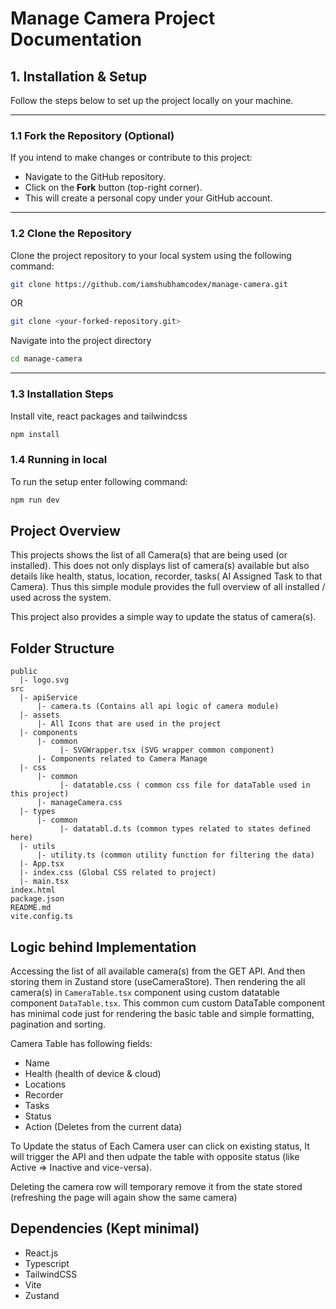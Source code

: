 # Manage Camera Project Documentation

## 1. Installation & Setup

Follow the steps below to set up the project locally on your machine.

---

### 1.1 Fork the Repository (Optional)

If you intend to make changes or contribute to this project:

- Navigate to the GitHub repository.
- Click on the **Fork** button (top-right corner).
- This will create a personal copy under your GitHub account.

---

### 1.2 Clone the Repository

Clone the project repository to your local system using the following command:

```bash
git clone https://github.com/iamshubhamcodex/manage-camera.git
```

OR

```bash
git clone <your-forked-repository.git>
```

Navigate into the project directory

```bash
cd manage-camera
```

---

### 1.3 Installation Steps

Install vite, react packages and tailwindcss

```bash
npm install
```

### 1.4 Running in local

To run the setup enter following command:

```bash
npm run dev
```

## Project Overview

This projects shows the list of all Camera(s) that are being used (or installed). This does not only displays list of camera(s) available but also details like health, status, location, recorder, tasks( AI Assigned Task to that Camera). Thus this simple module provides the full overview of all installed / used across the system.

This project also provides a simple way to update the status of camera(s).

## Folder Structure

```
public
  |- logo.svg
src
  |- apiService
      |- camera.ts (Contains all api logic of camera module)
  |- assets
      |- All Icons that are used in the project
  |- components
      |- common
           |- SVGWrapper.tsx (SVG wrapper common component)
      |- Components related to Camera Manage
  |- css
      |- common
           |- datatable.css ( common css file for dataTable used in this project)
      |- manageCamera.css
  |- types
      |- common
           |- datatabl.d.ts (common types related to states defined here)
  |- utils
      |- utility.ts (common utility function for filtering the data)
  |- App.tsx
  |- index.css (Global CSS related to project)
  |- main.tsx
index.html
package.json
README.md
vite.config.ts
```

## Logic behind Implementation

Accessing the list of all available camera(s) from the GET API. And then storing them in Zustand store (useCameraStore). Then rendering the all camera(s) in `CameraTable.tsx` component using custom datatable component `DataTable.tsx`. This common cum custom DataTable component has minimal code just for rendering the basic table and simple formatting, pagination and sorting.

Camera Table has following fields:

- Name
- Health (health of device & cloud)
- Locations
- Recorder
- Tasks
- Status
- Action (Deletes from the current data)

To Update the status of Each Camera user can click on existing status, It will trigger the API and then udpate the table with opposite status (like Active => Inactive and vice-versa).

Deleting the camera row will temporary remove it from the state stored (refreshing the page will again show the same camera)

## Dependencies (Kept minimal)

- React.js
- Typescript
- TailwindCSS
- Vite
- Zustand
